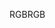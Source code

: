<span data-ttu-id="77e3a-101">RGB</span><span class="sxs-lookup"><span data-stu-id="77e3a-101">RGB</span></span>